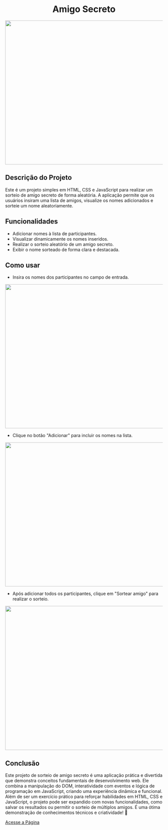 <h1 align="center">Amigo Secreto</h1>

<p align="center">
  <img width="600" height="460" src="https://github.com/user-attachments/assets/b0179376-ecb3-4ace-b6e0-0e341b3e7865">
</p>

<h2>Descrição do Projeto</h2>
<p>Este é um projeto simples em HTML, CSS e JavaScript para realizar um sorteio de amigo secreto de forma aleatória. A aplicação permite que os usuários insiram uma lista de amigos, visualize os nomes adicionados e sorteie um nome aleatoriamente.</p>

<h2>Funcionalidades</h2>
<p>
  <ul>
    <li>Adicionar nomes à lista de participantes.</li>
    <li>Visualizar dinamicamente os nomes inseridos.</li>
    <li>Realizar o sorteio aleatório de um amigo secreto.</li>
    <li>Exibir o nome sorteado de forma clara e destacada.</li>
  </ul>
</p>

<h2>Como usar</h2>
<p>
  <ul>
    <li>Insira os nomes dos participantes no campo de entrada.</li>
  </ul>
</p>
<img width="800" height="460" src="https://github.com/user-attachments/assets/ec323374-102e-4aa4-9fd5-eee480c4440f">

<p>
  <ul>
    <li>Clique no botão "Adicionar" para incluir os nomes na lista.</li>
  </ul>
</p>
<img width="800" height="460" src="https://github.com/user-attachments/assets/92d742c8-cc9c-4173-86b5-d47bb201895c">

<p>
  <ul>
    <li>Após adicionar todos os participantes, clique em "Sortear amigo" para realizar o sorteio.</li>
  </ul>
</p>
<img width="800" height="460" src="https://github.com/user-attachments/assets/d1af90b6-c01c-4436-a23e-1db2c4e1b5bd">

<h2>Conclusão</h2>
<p>Este projeto de sorteio de amigo secreto é uma aplicação prática e divertida que demonstra conceitos fundamentais de desenvolvimento web. Ele combina a manipulação do DOM, interatividade com eventos e lógica de programação em JavaScript, criando uma experiência dinâmica e funcional. Além de ser um exercício prático para reforçar habilidades em HTML, CSS e JavaScript, o projeto pode ser expandido com novas funcionalidades, como salvar os resultados ou permitir o sorteio de múltiplos amigos. É uma ótima demonstração de conhecimentos técnicos e criatividade! 🚀</p>

<a href="https://devideos.github.io/challegeAmigoSecreto/" target="_blank" class="externo">Acesse a Página</a>

